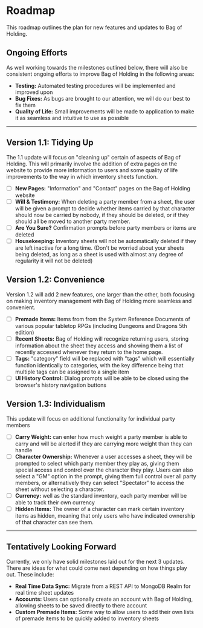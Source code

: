# Roadmap

This roadmap outlines the plan for new features and updates to Bag of Holding.

## Ongoing Efforts

As well working towards the milestones outlined below, there will also be consistent ongoing efforts to improve Bag of Holding in the following areas:

- **Testing:** Automated testing procedures will be implemented and improved upon
- **Bug Fixes:** As bugs are brought to our attention, we will do our best to fix them
- **Quality of Life:** Small improvements will be made to application to make it as seamless and intuitive to use as possible

---

## Version 1.1: Tidying Up

The 1.1 update will focus on "cleaning up" certain of aspects of Bag of Holding. This will primarily involve the addition of extra pages on the website to provide more information to users and some quality of life improvements to the way in which inventory sheets function.

- [ ] **New Pages:** "Information" and "Contact" pages on the Bag of Holding website
- [ ] **Will & Testimony:** When deleting a party member from a sheet, the user will be given a prompt to decide whether items carried by that character should now be carried by nobody, if they should be deleted, or if they should all be moved to another party member.
- [ ] **Are You Sure?** Confirmation prompts before party members or items are deleted
- [ ] **Housekeeping:** Inventory sheets will not be automatically deleted if they are left inactive for a long time. (Don't be worried about your sheets being deleted, as long as a sheet is used with almost any degree of regularity it will not be deleted)

<!-- If implementing PWA features turns out to be relatively easy, it can go here or in 1.2 -->

## Version 1.2: Convenience

Version 1.2 will add 2 new features, one larger than the other, both focusing on making inventory management with Bag of Holding more seamless and convenient.

- [ ] **Premade Items:** Items from from the System Reference Documents of various popular tabletop RPGs (including Dungeons and Dragons 5th edition)
- [ ] **Recent Sheets:** Bag of Holding will recognize returning users, storing information about the sheet they access and showing them a list of recently accessed whenever they return to the home page.
- [ ] **Tags:** "category" field will be replaced with "tags" which will essentially function identically to categories, with the key difference being that multiple tags can be assigned to a single item
- [ ] **UI History Control:** Dialog prompts will be able to be closed using the browser's history navigation buttons

## Version 1.3: Individualism

This update will focus on additional functionality for individual party members

- [ ] **Carry Weight:** can enter how much weight a party member is able to carry and will be alerted if they are carrying more weight than they can handle
- [ ] **Character Ownership:** Whenever a user accesses a sheet, they will be prompted to select which party member they play as, giving them special access and control over the character they play. Users can also select a "GM" option in the prompt, giving them full control over all party members, or alternatively they can select "Spectator" to access the sheet without selecting a character.
- [ ] **Currency:** well as the standard inventory, each party member will be able to track their own currency
- [ ] **Hidden Items:** The owner of a character can mark certain inventory items as hidden, meaning that only users who have indicated ownership of that character can see them.

---

## Tentatively Looking Forward

Currently, we only have solid milestones laid out for the next 3 updates. There are ideas for what could come next depending on how things play out. These include:

- **Real Time Data Sync:** Migrate from a REST API to MongoDB Realm for real time sheet updates
- **Accounts:** Users can optionally create an account with Bag of Holding, allowing sheets to be saved directly to there account
- **Custom Premade Items:** Some way to allow users to add their own lists of premade items to be quickly added to inventory sheets 
